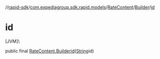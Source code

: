 //[rapid-sdk](../../../../index.md)/[com.expediagroup.sdk.rapid.models](../../index.md)/[RateContent](../index.md)/[Builder](index.md)/[id](id.md)

# id

[JVM]\

public final [RateContent.Builder](index.md)[id](id.md)([String](https://docs.oracle.com/javase/8/docs/api/java/lang/String.html)id)
